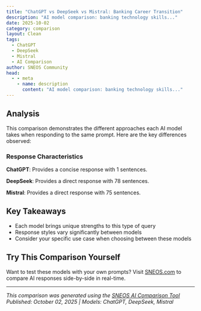 ```yaml
---
title: "ChatGPT vs DeepSeek vs Mistral: Banking Career Transition"
description: "AI model comparison: banking technology skills..."
date: 2025-10-02
category: comparison
layout: Clean
tags:
  - ChatGPT
  - DeepSeek
  - Mistral
  - AI Comparison
author: SNEOS Community
head:
  - - meta
    - name: description
      content: "AI model comparison: banking technology skills..."
---
```


<ChatComparison
  title="ChatGPT vs DeepSeek vs Mistral: Banking Career Transition"
  prompt="banking technology skills"
  :responses='{
    "ChatGPT": "Error calling OpenAI API.",
    "DeepSeek": "Of course. Banking technology skills are a powerful and in-demand combination of financial domain knowledge and modern technical expertise. The industry is undergoing a massive digital transformation, moving from legacy mainframes to cloud-native, AI-driven platforms.\n\nHere is a comprehensive breakdown of the key banking technology skills, categorized for clarity.\n\n---\n\n### 1. Core Technical \u0026 Programming Skills\n\nThese are the foundational building blocks for any tech role in banking.\n\n*   **Programming Languages:**\n    *   **Java \u0026 Spring Framework:** The undisputed king for building large-scale, secure, and reliable backend systems in investment and retail banking.\n    *   **Python:** Essential for data analysis, quantitative finance, risk modeling, AI/ML applications, and automation scripts. Libraries like Pandas, NumPy, and Scikit-learn are crucial.\n    *   **SQL:** Non-negotiable. Needed to query, manipulate, and analyze the vast amounts of data stored in relational databases.\n    *   **C\u002B\u002B:** Still dominant in high-frequency trading (HFT) and low-latency systems where performance is critical.\n    *   **Scala \u0026 Kotlin:** Gaining popularity, especially in modern, scalable systems (often with Java interoperability).\n    *   **JavaScript/TypeScript \u0026 React/Angular:** For building the front-end of customer-facing online and mobile banking applications.\n\n*   **Cloud Computing:**\n    *   **Platforms:** AWS, Microsoft Azure, and Google Cloud Platform (GCP). Banks are rapidly migrating to the cloud for scalability, cost-efficiency, and innovation.\n    *   **Key Services:** Understanding of cloud-native services for compute (EC2, Lambda), databases (RDS, DynamoDB), networking (VPC), and security (IAM, KMS).\n\n*   **Data Engineering \u0026 Analytics:**\n    *   **Big Data Technologies:** Hadoop, Spark, Kafka for processing and analyzing massive datasets.\n    *   **Data Warehousing \u0026 Lakes:** Snowflake, Redshift, Databricks.\n    *   **ETL/ELT Processes:** Designing and building pipelines to move and transform data.\n\n*   **API \u0026 Microservices Architecture:**\n    *   **RESTful APIs:** Designing, building, and consuming APIs is fundamental for modern, interconnected banking systems (e.g., Open Banking).\n    *   **Microservices:** Breaking down large, monolithic applications (like core banking systems) into smaller, independent services. Knowledge of Docker and Kubernetes is almost always required.\n\n---\n\n### 2. Domain-Specific Banking Knowledge\n\nThis is what separates a generic technologist from a banking technologist. You must understand the business you\u0027re supporting.\n\n*   **Retail/Consumer Banking:**\n    *   **Core Banking Systems:** Understanding platforms like Finacle, Flexcube, or Temenos.\n    *   **Payments:** Knowledge of payment networks (Visa, Mastercard, SWIFT), real-time payments (e.g., UPI, SEPA Instant), and digital wallets.\n    *   **Lending \u0026 Mortgages:** The lifecycle of a loan, from origination and underwriting to servicing and collections.\n    *   **Digital Banking Channels:** Online banking, mobile banking apps, and ATM/POS systems.\n\n*   **Investment Banking \u0026 Capital Markets:**\n    *   **Products:** Understanding of Equities, Fixed Income, Foreign Exchange (FX), Derivatives (Swaps, Options, Futures).\n    *   **Front-Office Systems:** Trading platforms, algorithmic trading, and order management systems (OMS).\n    *   **Middle-Office Systems:** Risk management (market, credit, liquidity), and trade processing.\n    *   **Back-Office Systems:** Clearing and settlement, reconciliation.\n\n*   **Wealth Management \u0026 Private Banking:**\n    *   **Portfolio Management Systems:** Tools used by advisors to manage client investments.\n    *   **Client Reporting \u0026 CRM:** Systems for client relationship management and regulatory reporting.\n\n---\n\n### 3. Critical Soft Skills\n\nTechnology doesn\u0027t exist in a vacuum. These skills are vital for success.\n\n*   **Problem-Solving \u0026 Analytical Thinking:** Breaking down complex business problems into technical solutions.\n*   **Communication:** Ability to explain technical concepts to non-technical stakeholders (e.g., traders, relationship managers, compliance officers).\n*   **Regulatory \u0026 Compliance Mindset:** Understanding that in banking, every system has regulatory implications. Attention to detail is paramount.\n*   **Agile \u0026 DevOps Mindset:** Working in iterative cycles, focusing on continuous integration and delivery (CI/CD).\n\n---\n\n### 4. High-Growth \u0026 Niche Areas\n\nThese are the \u0022hot\u0022 skills that can make you highly valuable.\n\n*   **AI \u0026 Machine Learning (ML):**\n    *   **Use Cases:** Fraud detection, credit scoring, algorithmic trading, customer service chatbots (NLP), and personalized marketing.\n    *   **Skills:** Python, TensorFlow, PyTorch, data science fundamentals.\n\n*   **Blockchain \u0026 Distributed Ledger Technology (DLT):**\n    *   **Use Cases:** Cross-border payments, trade finance, digital identity, and central bank digital currencies (CBDCs).\n    *   **Skills:** Understanding of smart contracts (e.g., Solidity), consensus mechanisms, and crypto-assets.\n\n*   **Cybersecurity \u0026 Fraud Prevention:**\n    *   **Critical Area:** Protecting sensitive financial data and systems from ever-evolving threats.\n    *   **Skills:** Network security, application security, cryptography, threat intelligence, and using specialized fraud detection software.\n\n*   **Regulatory Technology (RegTech):**\n    *   **Use Cases:** Automating compliance processes for KYC (Know Your Customer), AML (Anti-Money Laundering), and MiFID II/III reporting.\n    *   **Skills:** Understanding regulations and leveraging technology (like AI and data analytics) to ensure compliance efficiently.\n\n---\n\n### How to Build These Skills\n\n1.  **Formal Education:** Degrees in Computer Science, Information Systems, or Financial Engineering.\n2.  **Online Courses \u0026 Certifications:**\n    *   **Cloud:** AWS Certified Solutions Architect, Azure Fundamentals.\n    *   **Data:** Coursera/edX courses on Data Science and Machine Learning.\n    *   **Finance:** CFA, CAIA, or free courses on investment basics from Khan Academy or corporate finance institutes.\n3.  **Hands-On Projects:**\n    *   Build a personal budgeting app.\n    *   Create a simple algorithmic trading bot (using a paper trading API).\n    *   Analyze a public financial dataset (e.g., stock prices) using Python.\n4.  **On-the-Job Learning:** Start in a tech role at a bank (even in a support capacity) and actively seek to understand the business context of your work.\n\nIn summary, the most successful banking technologists are **bilingual**\u2014they speak the language of technology and the language of finance. By combining strong technical fundamentals with deep domain knowledge, you position yourself for a highly rewarding and future-proof career.",
    "Mistral": "Banking technology skills are crucial for professionals working in the financial services industry, particularly in roles that involve the development, implementation, and management of banking systems and services. Here are some key skills and areas of expertise that are valuable in banking technology:\n\n### 1. **Programming Languages**\n   - **Java**: Widely used in enterprise-level applications.\n   - **Python**: Popular for data analysis, machine learning, and automation.\n   - **C\u002B\u002B**: Used for high-performance applications.\n   - **SQL**: Essential for database management and querying.\n   - **JavaScript**: Important for web development and front-end applications.\n\n### 2. **Database Management**\n   - **SQL Databases**: MySQL, PostgreSQL, Oracle.\n   - **NoSQL Databases**: MongoDB, Cassandra.\n   - **Data Warehousing**: Understanding of data warehousing concepts and tools like Hadoop, Spark.\n\n### 3. **Cloud Computing**\n   - **AWS (Amazon Web Services)**: Knowledge of services like EC2, S3, RDS.\n   - **Azure**: Understanding of Azure services and solutions.\n   - **Google Cloud Platform (GCP)**: Familiarity with GCP services.\n\n### 4. **Cybersecurity**\n   - **Network Security**: Firewalls, VPNs, intrusion detection systems.\n   - **Application Security**: Secure coding practices, vulnerability assessments.\n   - **Compliance**: Knowledge of regulations like GDPR, PCI-DSS.\n\n### 5. **Blockchain and Cryptocurrency**\n   - **Blockchain Technology**: Understanding of blockchain principles and applications.\n   - **Cryptocurrency**: Knowledge of cryptocurrencies and their underlying technologies.\n\n### 6. **Financial Technology (FinTech)**\n   - **Payment Systems**: Understanding of payment gateways, digital wallets, and mobile payments.\n   - **Robo-Advisors**: Automated investment platforms.\n   - **Peer-to-Peer Lending**: Platforms for direct lending between individuals.\n\n### 7. **Data Analytics and Business Intelligence**\n   - **Data Visualization**: Tools like Tableau, Power BI.\n   - **Big Data**: Technologies like Hadoop, Spark.\n   - **Machine Learning**: Algorithms and frameworks for predictive analytics.\n\n### 8. **Software Development**\n   - **Agile Methodologies**: Scrum, Kanban.\n   - **DevOps**: Continuous integration and continuous deployment (CI/CD) practices.\n   - **Microservices Architecture**: Designing and implementing microservices.\n\n### 9. **Customer Relationship Management (CRM)**\n   - **CRM Systems**: Salesforce, Microsoft Dynamics.\n   - **Customer Data Management**: Techniques for managing and analyzing customer data.\n\n### 10. **Artificial Intelligence (AI) and Machine Learning (ML)**\n   - **Natural Language Processing (NLP)**: Applications in chatbots and virtual assistants.\n   - **Fraud Detection**: Using AI to detect and prevent fraudulent activities.\n   - **Risk Management**: AI-driven risk assessment and management.\n\n### 11. **User Experience (UX) and User Interface (UI) Design**\n   - **Design Tools**: Adobe XD, Sketch, Figma.\n   - **User Research**: Techniques for understanding user needs and behaviors.\n\n### 12. **Project Management**\n   - **Project Management Tools**: Jira, Asana, Trello.\n   - **Risk Management**: Identifying and mitigating project risks.\n   - **Stakeholder Management**: Effective communication and collaboration with stakeholders.\n\n### 13. **Regulatory Compliance**\n   - **KYC (Know Your Customer)**: Processes for verifying customer identities.\n   - **AML (Anti-Money Laundering)**: Techniques for detecting and preventing money laundering.\n\n### 14. **API Development and Integration**\n   - **RESTful APIs**: Designing and implementing RESTful services.\n   - **SOAP APIs**: Understanding of SOAP protocols.\n   - **Microservices**: Integrating microservices with APIs.\n\n### 15. **Mobile Banking**\n   - **Mobile App Development**: iOS (Swift), Android (Kotlin/Java).\n   - **Mobile Security**: Techniques for securing mobile banking applications.\n\n### 16. **Customer Support and Service**\n   - **Helpdesk Systems**: Tools like Zendesk, Freshdesk.\n   - **Customer Feedback**: Techniques for collecting and analyzing customer feedback.\n\n### 17. **Digital Transformation**\n   - **Change Management**: Strategies for managing organizational change.\n   - **Innovation**: Identifying and implementing innovative technologies.\n\n### 18. **Financial Modeling and Analysis**\n   - **Excel**: Advanced Excel skills for financial modeling.\n   - **Financial Software**: Tools like Bloomberg, Reuters.\n\n### 19. **Risk Management**\n   - **Credit Risk**: Techniques for assessing and managing credit risk.\n   - **Market Risk**: Understanding and managing market risk.\n\n### 20. **Customer Experience (CX)**\n   - **CX Design**: Creating seamless and positive customer experiences.\n   - **Customer Journey Mapping**: Understanding and optimizing the customer journey.\n\nDeveloping these skills can significantly enhance your career prospects in the banking technology sector. Continuous learning and staying updated with the latest trends and technologies are essential for success in this dynamic field."
  }'
  published-date="14:04"
/>

## Analysis

This comparison demonstrates the different approaches each AI model takes when responding to the same prompt. Here are the key differences observed:

### Response Characteristics

**ChatGPT**: Provides a concise response with 1 sentences. 

**DeepSeek**: Provides a direct response with 78 sentences. 

**Mistral**: Provides a direct response with 75 sentences. 

## Key Takeaways

- Each model brings unique strengths to this type of query
- Response styles vary significantly between models
- Consider your specific use case when choosing between these models

## Try This Comparison Yourself

Want to test these models with your own prompts? Visit [SNEOS.com](https://sneos.com) to compare AI responses side-by-side in real-time.

---

*This comparison was generated using the [SNEOS AI Comparison Tool](https://sneos.com)*
*Published: October 02, 2025 | Models: ChatGPT, DeepSeek, Mistral*
